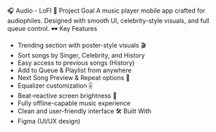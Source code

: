 🎧 Audio - LoFI
🎯 Project Goal
A music player mobile app crafted for audiophiles. Designed with smooth UI, celebrity-style visuals, and full queue control.
🕶️ Key Features
- Trending section with poster-style visuals 🎬
- Sort songs by Singer, Celebrity, and History
- Easy access to previous songs (History)
- Add to Queue & Playlist from anywhere
- Next Song Preview & Repeat options 🔁
- Equalizer customization 🎚
- Beat-reactive screen brightness 🌈
- Fully offline-capable music experience
- Clean and user-friendly interface
🛠 Built With
- Figma (UI/UX design)
